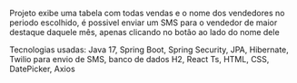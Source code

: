 Projeto exibe uma tabela com todas vendas e o nome dos vendedores no periodo escolhido, é possivel enviar um SMS para o vendedor de maior destaque daquele mês, apenas clicando no botão ao lado do nome dele

Tecnologias usadas: Java 17, Spring Boot, Spring Security, JPA, Hibernate, Twilio para envio de SMS, banco de dados H2, React Ts, HTML, CSS, DatePicker, Axios
